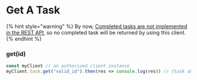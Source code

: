 # Get A Task

{% hint style="warning" %}
By now, [Completed tasks are not implemented in the REST API](https://stackoverflow.com/questions/68368731/todoist-api-get-all-completed-tasks#:\~:text=Completed%20tasks%20are%20not%20implemented%20in%20the%20REST%20API%20yet.%20To%20be%20able%20to%20retrieve%20completed%20tasks%2C%20you%20should%20be%20using%20the%20Sync%20API%3A%20https%3A//developer.todoist.com/sync/v8/%23get-all-completed-items), so no completed task will be returned by using this client.
{% endhint %}

### get(id) <a href="getid" id="getid"></a>

```javascript
const myClient // an authorized client instance
myClient.task.get("valid_id").then(res => console.log(res)) // {task object}
```
